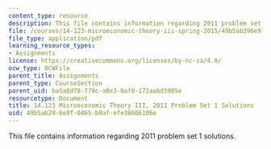 ```yaml
---
content_type: resource
description: This file contains information regarding 2011 problem set 1 solutions.
file: /courses/14-123-microeconomic-theory-iii-spring-2015/49b5ab296e9f0465b9afefe36606106e_MIT14_123S15_PSet_1_Sol_11.pdf
file_type: application/pdf
learning_resource_types:
- Assignments
license: https://creativecommons.org/licenses/by-nc-sa/4.0/
ocw_type: OCWFile
parent_title: Assignments
parent_type: CourseSection
parent_uid: ba5a8d78-779c-a0e3-0af0-172aabd3905e
resourcetype: Document
title: 14.123 Microeconomic Theory III, 2011 Problem Set 1 Solutions
uid: 49b5ab29-6e9f-0465-b9af-efe36606106e
---
```

This file contains information regarding 2011 problem set 1 solutions.